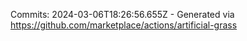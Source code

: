 Commits: 2024-03-06T18:26:56.655Z - Generated via https://github.com/marketplace/actions/artificial-grass
<br>

